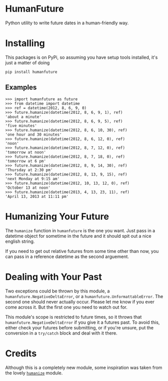 HumanFuture
===========

Python utility to write future dates in a human-friendly way.


Installing
==========

This packages is on PyPi, so assuming you have setup tools installed, it's just
a matter of doing

    pip install humanfuture


Examples
--------

    >>> import humanfuture as future
    >>> from datetime import datetime
    >>> ref = datetime(2012, 8, 6, 9, 0)
    >>> future.humanize(datetime(2012, 8, 6, 9, 1), ref)
    'about a minute'
    >>> future.humanize(datetime(2012, 8, 6, 9, 5), ref)
    'five minutes'
    >>> future.humanize(datetime(2012, 8, 6, 10, 30), ref)
    'one hour and 30 minutes'
    >>> future.humanize(datetime(2012, 8, 6, 12, 0), ref)
    'noon'
    >>> future.humanize(datetime(2012, 8, 7, 12, 0), ref)
    'tomorrow at noon'
    >>> future.humanize(datetime(2012, 8, 7, 18, 0), ref)
    'tomorrow at 6 pm'
    >>> future.humanize(datetime(2012, 8, 9, 14, 30), ref)
    'Thursday at 2:30 pm'
    >>> future.humanize(datetime(2012, 8, 13, 9, 15), ref)
    'next Monday at 9:15 am'
    >>> future.humanize(datetime(2012, 10, 13, 12, 0), ref)
    'October 13 at noon'
    >>> future.humanize(datetime(2013, 4, 13, 23, 11), ref)
    'April 13, 2013 at 11:11 pm'



Humanizing Your Future
======================

The `humanize` function in `humanfuture` is the one you want. Just pass in a
datetime object for sometime in the future and it should spit out a nice
english string.

If you need to get out relative futures from some time other than now, you can
pass in a reference datetime as the second arguement.


Dealing with Your Past
======================

Two exceptions could be thrown by this module, a
`humanfuture.NegativeDeltaError`, or a `humanfuture.UnformattableError`. The
second one should never actually occur. Please let me know if you ever come
across it. But the first one you need to watch out for.

This module's scope is restricted to future times, so it throws that
`humanfuture.NegativeDeltaError` if you give it a futures past. To avoid this,
either check your futures before submitting, or if you're unsure, put the
conversion in a `try/catch` block and deal with it there.


Credits
=======

Although this is a completely new module, some inspiration was taken from the
lovely [`humanize`](https://github.com/jmoiron/humanize) module.
